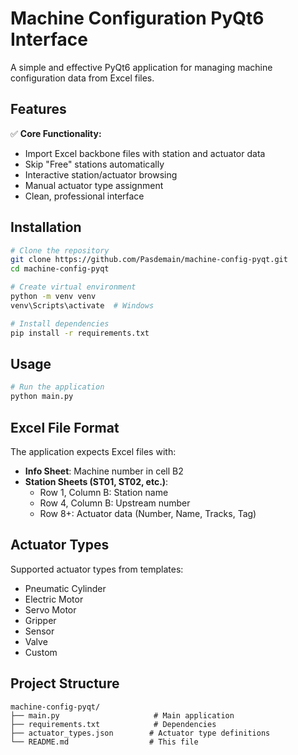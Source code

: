# Machine Configuration PyQt6 Interface

A simple and effective PyQt6 application for managing machine configuration data from Excel files.

## Features

✅ **Core Functionality:**
- Import Excel backbone files with station and actuator data
- Skip "Free" stations automatically
- Interactive station/actuator browsing
- Manual actuator type assignment
- Clean, professional interface

## Installation

```bash
# Clone the repository
git clone https://github.com/Pasdemain/machine-config-pyqt.git
cd machine-config-pyqt

# Create virtual environment
python -m venv venv
venv\Scripts\activate  # Windows

# Install dependencies
pip install -r requirements.txt
```

## Usage

```bash
# Run the application
python main.py
```

## Excel File Format

The application expects Excel files with:
- **Info Sheet**: Machine number in cell B2
- **Station Sheets (ST01, ST02, etc.)**:
  - Row 1, Column B: Station name
  - Row 4, Column B: Upstream number  
  - Row 8+: Actuator data (Number, Name, Tracks, Tag)

## Actuator Types

Supported actuator types from templates:
- Pneumatic Cylinder
- Electric Motor
- Servo Motor
- Gripper
- Sensor
- Valve
- Custom

## Project Structure

```
machine-config-pyqt/
├── main.py                     # Main application
├── requirements.txt            # Dependencies
├── actuator_types.json        # Actuator type definitions
└── README.md                  # This file
```